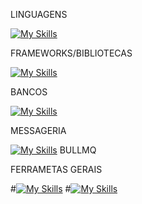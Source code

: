 
LINGUAGENS

[![My Skills](https://skillicons.dev/icons?i=c,js,php,ts,java)](https://skillicons.dev)


FRAMEWORKS/BIBLIOTECAS

[![My Skills](https://skillicons.dev/icons?i=angular,nestjs,laravel,bootstrap,jquery)](https://skillicons.dev)


BANCOS 

[![My Skills](https://skillicons.dev/icons?i=mysql,redis,mongodb)](https://skillicons.dev)

MESSAGERIA

[![My Skills](https://skillicons.dev/icons?i=rabbitmq)](https://skillicons.dev) BULLMQ



FERRAMETAS GERAIS

#[![My Skills](https://skillicons.dev/icons?i=redis,git,figma,postman,github,grafana,vscode)](https://skillicons.dev)
#[![My Skills](https://skillicons.dev/icons?i=docker,gcp,debian,bitbucket,c,cloudflare,heroku)](https://skillicons.dev)


